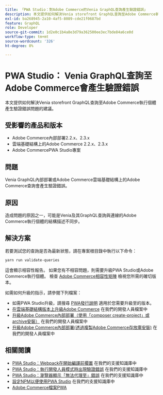 ```yaml
---
title: 「PWA Studio：對Adobe Commerce的Venia GraphQL查詢產生驗證錯誤」
description: 本文提供如何解決Venia storefront GraphQL查詢至Adobe Commerce執行個體產生驗證錯誤問題的建議。
exl-id: ba268945-2a10-4af5-8089-cde21f0687bd
feature: GraphQL
role: Developer
source-git-commit: 1d2e0c1b4a8e3d79a362500ee3ec7bde84a6ce0d
workflow-type: tm+mt
source-wordcount: '326'
ht-degree: 0%

---
```


# PWA Studio： Venia GraphQL查詢至Adobe Commerce會產生驗證錯誤

本文提供如何解決Venia storefront GraphQL查詢至Adobe Commerce執行個體產生驗證錯誤問題的建議。

## 受影響的產品和版本

* Adobe Commerce內部部署2.2.x、2.3.x
* 雲端基礎結構上的Adobe Commerce 2.2.x、2.3.x
* Adobe CommercePWA Studio專案

## 問題

Venia GraphQL內部部署或Adobe Commerce雲端基礎結構上的Adobe Commerce查詢會產生驗證錯誤。

## 原因

造成問題的原因之一，可能是Venia及其GraphQL查詢與連線的Adobe Commerce執行個體的結構描述不同步。

## 解決方案

若要測試您的查詢是否為最新狀態，請在專案根目錄中執行以下命令：

```bash
yarn run validate-queries
```

這會顯示相容性報告。 如果您有不相容問題，則需要升級PWA Studio或Adobe Commerce執行個體。 檢查 [Adobe Commerce相容性矩陣](https://developer.adobe.com/commerce/pwa-studio/integrations/adobe-commerce/version-compatibility/) 檢視您所需的確切版本。

如需如何升級的指示，請參閱下列檔案：

* 如需PWA Studio升級，請搜尋 [PWA發行說明](https://github.com/magento/pwa-studio/releases/) 適用於您需要升級至的版本。
* [在雲端基礎結構版本上升級Adobe Commerce](https://devdocs.magento.com/cloud/project/project-upgrade.html) 在我們的開發人員檔案中
* [升級Adobe Commerce內部部署（使用「composer create-project」或archive安裝）](https://devdocs.magento.com/guides/v2.3/comp-mgr/cli/cli-upgrade.html) 在我們的開發人員檔案中
* [升級Adobe Commerce內部部署(透過複製Adobe Commerce存放庫安裝)](https://devdocs.magento.com/guides/v2.3/install-gde/install/cli/dev_update-magento.html) 在我們的開發人員檔案中

## 相關閱讀

* [PWA Studio：Webpack在開始編譯前擱置](/help/troubleshooting/miscellaneous/pwa-studio-webpack-hangs-before-beginning-compilation.md) 在我們的支援知識庫中
* [PWA Studio：執行開發人員模式時出現驗證錯誤](/help/troubleshooting/miscellaneous/pwa-studio-validation-errors-when-running-developer-mode.md) 在我們的支援知識庫中
* [PWA Studio：瀏覽器顯示「無法代理至」錯誤](/help/troubleshooting/miscellaneous/pwa-studio-browser-displays-cannot-proxy-to-error.md) 在我們的支援知識庫中
* [設定NPM以便使用PWA Studio](/help/how-to/general/configure-npm-to-be-able-to-use-pwa-studio.md) 在我們的支援知識庫中
* [Adobe Commerce檔案PWA](https://magento.github.io/pwa-studio/)
